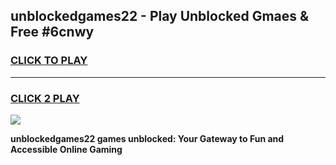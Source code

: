 
## unblockedgames22 - Play Unblocked Gmaes & Free #6cnwy
<h3>
<a href="https://news.freeplayer.one?title=unblockedgames22&ref=24F">CLICK TO PLAY</a></h3>
<hr>

<h3>
<a href="https://news.freeplayer.one?title=unblockedgames22&ref=24F">CLICK 2 PLAY</a>
  
</h3>

<a href="https://news.freeplayer.one?title=unblockedgames22&ref=24F/"><img src="https://clearcache.store/games.png"></a>


**unblockedgames22 games unblocked: Your Gateway to Fun and Accessible Online Gaming**
